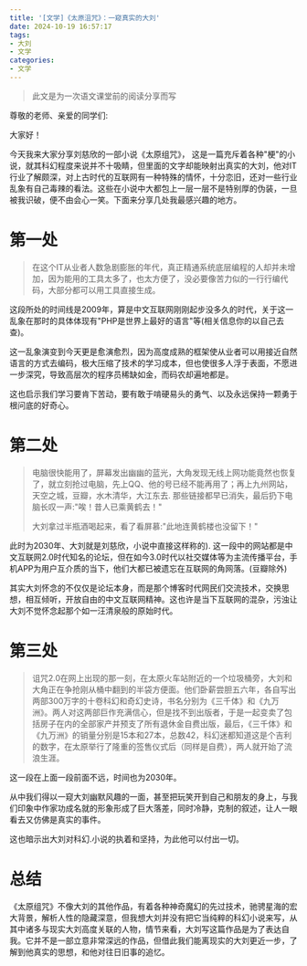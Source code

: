 ```yaml
---
title: '[文学]《太原沮咒》：一窥真实的大刘'
date: 2024-10-19 16:57:17
tags:
- 大刘
- 文学
categories:
- 文学
---
```

<blockquote><p style="">此文是为一次语文课堂前的阅读分享而写</p></blockquote><p style="">尊敬的老师、亲爱的同学们: </p><p style="">大家好！ </p><p style="">今天我来大家分享刘慈欣的一部小说《太原组咒》， 这是一篇充斥着各种"梗"的小说，就其科幻程度来说并不十吸睛，但里面的文字却能映射出真实的大刘，他对IT行业了解颇深，对上古时代的互联网有一种特殊的情怀，十分恋旧，还对一些行业乱象有自己毒辣的看法。这些在小说中大都包上一层一层不是特别厚的伪装，一旦被我识破，便不由会心一笑。下面来分享几处我最感兴趣的地方。 </p><h1 style="" id="%E7%AC%AC%E4%B8%80%E5%A4%84">第一处</h1><blockquote><p style="">在这个IT从业者人数急剧膨胀的年代，真正精通系统底层编程的人却并未增加，因为能用的工具太多了，也太方便了，没必要像苦力似的一行行编代码，大部分都可以用工具直接生成。</p></blockquote><p style=""> 这段所处的时间线是2009年，算是中文互联网刚刚起步没多久的时代，关于这一乱象在那时的具体体现有"PHP是世界上最好的语言"等(相关信息你的以自己去查)。</p><p style="">这一乱象演变到今天更是愈演愈烈，因为高度成熟的框架使从业者可以用接近自然语言的方式去编码，极大压缩了技术的学习成本，但也使很多人浮于表面，不愿进一步深究，导致高层次的程序员稀缺如金，而码农却遍地都是。</p><p style="">这也启示我们学习要肯下苦动，要有敢于啃硬易头的勇气、以及永远保持一颗勇于根问底的好奇心。</p><h1 style="" id="%E7%AC%AC%E4%BA%8C%E5%A4%84">第二处 </h1><blockquote><p style="">电脑很快能用了，屏幕发出幽幽的蓝光，大角发现无线上网功能竟然也恢复了，就立刻抢过电脑，先上QQ、他的号已经不能再用了；再上九州网站，天空之城，豆瓣，水木清华，大江东去. 那些链接都早已消失，最后扔下电脑长叹一声:"唉！昔人已乘黄鹤去！"</p><p style="">大刘拿过半瓶酒喝起来，看了看屏慕:"此地连黄鹤楼也没留下！" </p></blockquote><p style="">此时为2030年、大刘就是刘慈欣，小说中直接这样称的). 这一段中的网站都是中文互联网2.0时代知名的论坛，但在如今3.0时代以社交媒体等为主流传播平台，手机APP为用户互介质的当下，他们大都已被遗忘在互联网的角网落。(豆瓣除外)</p><p style="">其实大刘怀念的不仅仅是论坛本身，而是那个博客时代网民们交流技术，交换思想，相互倾听，开放自由的中文互联网精神。这也许是当下互联网的混杂，污浊让大刘不觉怀念起那个如一汪清泉般的原始时代。 </p><h1 style="" id="%E7%AC%AC%E4%B8%89%E5%A4%84">第三处</h1><blockquote><p style="">诅咒2.0在网上出现的那一刻，在太原火车站附近的一个垃圾桶旁，大刘和大角正在争抢刚从桶中翻到的半袋方便面。他们卧薪尝胆五六年，各自写出两部300万字的十卷科幻和奇幻史诗，书名分别为《三千体》和《九万洲》。两人对这两部巨作充满信心，但是找不到出版者，于是一起变卖了包括房子在内的全部家产并预支了所有退休金自费出版，最后，《三千体》和《九万洲》的销量分别是15本和27本，总数42，科幻迷都知道这是个吉利的数字，在太原举行了隆重的签售仪式后（同样是自费），两人就开始了流浪生涯。</p></blockquote><p style="">这一段在上面一段前面不远，时间也为2030年。</p><p style="">从中我们得以一窥大刘幽默风趣的一面，甚至把玩笑开到自己和朋友的身上，与我们印象中作家功成名就的形象形成了巨大落差，同时冷静，克制的叙述，让人一眼看去又仿佛是真实的事件。 </p><p style="">这也暗示出大刘对科幻.小说的执着和坚持，为此他可以付出一切。</p><h1 style="" id="%E6%80%BB%E7%BB%93">总结</h1><p style="">《太原组咒》不像大刘的其他作品，有着各种神奇魔幻的先过技术，驰骋星海的宏大背景，解析人性的隐藏深意，但我想大刘并没有把它当纯粹的科幻小说来写，从其中诸多与现实大刘高度关联的人物，情节来看，大刘写这篇作品是为了表达自我。它并不是一部立意非常深远的作品，但借此我们能离现实的大刘更近一步，了解到他真实的思想，和他对往日旧事的追忆。 </p>